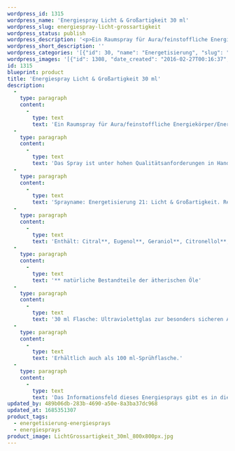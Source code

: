 ```yaml
---
wordpress_id: 1315
wordpress_name: 'Energiespray Licht & Großartigkeit 30 ml'
wordpress_slug: energiespray-licht-grossartigkeit
wordpress_status: publish
wordpress_description: '<p>Ein Raumspray für Aura/feinstoffliche Energiekörper/Energiefelder und Räume mit einem aktivierbaren Informationsfeld zu ''Licht'' und Großartigkeit sowie dem energetischen Zugang zu den dazugehörigen universellen Wissenspools.</p><p>Das Spray ist unter hohen Qualitätsanforderungen in Handarbeit in Deutschland hergestellt aus mehrfach gereinigtem und energetisiertem Wasser (76%, konserviert mit 96%igem Weingeist (24%). Abgestimmt auf die Energie ist die Komposition von naturreinen ätherischen Ölen* (bio) (Duftrichtung: leicht).</p><p>Sprayname: Energetisierung 21: Licht &amp; Großartigkeit. Reihe: Energetisierung</p><p>Enthält: Citral**, Eugenol**, Geraniol**, Citronellol**, Limonene**, Linalool**, Benzyl Alcohol**, Isoeugenol**, Benzyl Benzoate**.<br />** natürliche Bestandteile der ätherischen Öle</p><p>30 ml Flasche: Ultraviolettglas zur besonders sicheren Aufbewahrung mit hochwertigem, goldfarbenen Metallpumpzerstäuber mit Schutzkappe (Steigrohr: Kunststoff). Etikett: wasserfest, leicht energetisiert mit dem Informationsfeld des Airsprays.</p><p>Erhältlich auch als 100 ml-Sprühflasche.</p><p>Das Informationsfeld dieses Energiesprays gibt es in diesem Shop auch als <a href="https://my.feenbaum.de/produkt-kategorie/energiebilder/fotokarten/energetisierung-fotokarten/">Fotokarte</a>, <a href="https://my.feenbaum.de/produkt-kategorie/energiebilder/wandbilder/energetisierung/">Wandbild</a> und <a href="https://my.feenbaum.de/produkt-kategorie/energiekissen/energetisierung-energiekissen/">Energiekissen</a></p><p><a href="https://my.feenbaum.de/anwendung-energiesprays/">Anwendungshinweise</a></p>'
wordpress_short_description: ''
wordpress_categories: '[{"id": 30, "name": "Energetisierung", "slug": "energetisierung-energiesprays"}, {"id": 29, "name": "Energiesprays", "slug": "energiesprays"}]'
wordpress_images: '[{"id": 1308, "date_created": "2016-02-27T00:16:37", "date_created_gmt": "2016-02-26T22:16:37", "date_modified": "2016-02-27T00:16:37", "date_modified_gmt": "2016-02-26T22:16:37", "src": "https://my.feenbaum.de/wp-content/uploads/2016/02/LichtGrossartigkeit_30ml_800x800px.jpg", "name": "LichtGrossartigkeit_30ml_800x800px", "alt": ""}, {"id": 1219, "date_created": "2016-02-26T01:19:07", "date_created_gmt": "2016-02-25T23:19:07", "date_modified": "2016-02-26T01:19:07", "date_modified_gmt": "2016-02-25T23:19:07", "src": "https://my.feenbaum.de/wp-content/uploads/2016/02/21-Licht-Grossartigkeit_800x800-W-1.jpg", "name": "21 Licht-Grossartigkeit_800x800-W", "alt": ""}]'
id: 1315
blueprint: product
title: 'Energiespray Licht & Großartigkeit 30 ml'
description:
  -
    type: paragraph
    content:
      -
        type: text
        text: 'Ein Raumspray für Aura/feinstoffliche Energiekörper/Energiefelder und Räume mit einem aktivierbaren Informationsfeld zu ''Licht'' und Großartigkeit sowie dem energetischen Zugang zu den dazugehörigen universellen Wissenspools.'
  -
    type: paragraph
    content:
      -
        type: text
        text: 'Das Spray ist unter hohen Qualitätsanforderungen in Handarbeit in Deutschland hergestellt aus mehrfach gereinigtem und energetisiertem Wasser (76%, konserviert mit 96%igem Weingeist (24%). Abgestimmt auf die Energie ist die Komposition von naturreinen ätherischen Ölen* (bio) (Duftrichtung: leicht).'
  -
    type: paragraph
    content:
      -
        type: text
        text: 'Sprayname: Energetisierung 21: Licht & Großartigkeit. Reihe: Energetisierung'
  -
    type: paragraph
    content:
      -
        type: text
        text: 'Enthält: Citral**, Eugenol**, Geraniol**, Citronellol**, Limonene**, Linalool**, Benzyl Alcohol**, Isoeugenol**, Benzyl Benzoate**.'
  -
    type: paragraph
    content:
      -
        type: text
        text: '** natürliche Bestandteile der ätherischen Öle'
  -
    type: paragraph
    content:
      -
        type: text
        text: '30 ml Flasche: Ultraviolettglas zur besonders sicheren Aufbewahrung mit hochwertigem, goldfarbenen Metallpumpzerstäuber mit Schutzkappe (Steigrohr: Kunststoff). Etikett: wasserfest, leicht energetisiert mit dem Informationsfeld des Airsprays.'
  -
    type: paragraph
    content:
      -
        type: text
        text: 'Erhältlich auch als 100 ml-Sprühflasche.'
  -
    type: paragraph
    content:
      -
        type: text
        text: 'Das Informationsfeld dieses Energiesprays gibt es in diesem Shop auch als Fotokarte, Wandbild und Energiekissen'
updated_by: 489b06db-283b-4690-a50e-8a3ba37dc968
updated_at: 1685351307
product_tags:
  - energetisierung-energiesprays
  - energiesprays
product_image: LichtGrossartigkeit_30ml_800x800px.jpg
---
```

